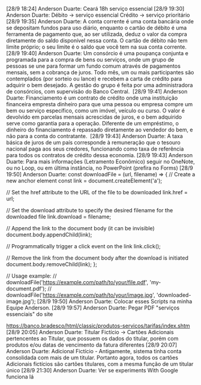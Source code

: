 [28/9 18:24] Anderson Duarte: Ceará 18h serviço essencial
[28/9 19:30] Anderson Duarte: Débito -> serviço essencial 
Crédito -> serviço prioritário
[28/9 19:35] Anderson Duarte: A conta corrente é uma conta bancária onde se depositam fundos para uso diário, enquanto o cartão de débito é uma ferramenta de pagamento que, ao ser utilizada, deduz o valor da compra diretamente do saldo disponível nessa conta. O cartão de débito não tem limite próprio; o seu limite é o saldo que você tem na sua conta corrente. 
[28/9 19:40] Anderson Duarte: Um consórcio é uma poupança conjunta e programada para a compra de bens ou serviços, onde um grupo de pessoas se une para formar um fundo comum através de pagamentos mensais, sem a cobrança de juros. Todo mês, um ou mais participantes são contemplados (por sorteio ou lance) e recebem a carta de crédito para adquirir o bem desejado. A gestão do grupo é feita por uma administradora de consórcios, com supervisão do Banco Central. 
[28/9 19:41] Anderson Duarte: Financiamento é um contrato de crédito onde uma instituição financeira empresta dinheiro para que uma pessoa ou empresa compre um bem ou serviço específico, como um imóvel, veículo ou curso. O valor é devolvido em parcelas mensais acrescidas de juros, e o bem adquirido serve como garantia para a operação. Diferente de um empréstimo, o dinheiro do financiamento é repassado diretamente ao vendedor do bem, e não para a conta do contratante. 
[28/9 19:43] Anderson Duarte: A taxa básica de juros de um país corresponde à remuneração que o tesouro nacional paga aos seus credores, funcionando como taxa de referência para todos os contratos de crédito dessa economia.
[28/9 19:43] Anderson Duarte: Para mais informações (Letramento Econômico) seguir no OneNote, ou no Loop, ou em última instância, no PowerPoint (prefira no Forms)
[28/9 19:50] Anderson Duarte: const downloadFile = (url, filename) => {
// Create a new anchor element
const link = document.createElement('a');

// Set the href attribute to the URL of the file to be downloaded
link.href = url;

// Set the download attribute to specify the desired filename for the downloaded file
link.download = filename;

// Append the link to the document body (it can be invisible)
document.body.appendChild(link);

// Programmatically trigger a click event on the link
link.click();

// Remove the link from the document body after the download is initiated
document.body.removeChild(link);
};

// Usage example:
// downloadFile('https://example.com/path/to/your/file.pdf', 'my-document.pdf');
// downloadFile('https://example.com/path/to/your/image.jpg', 'downloaded-image.jpg');
[28/9 19:50] Anderson Duarte: Colocar esses Scripts na minha Equipe Anderson.
[28/9 19:57] Anderson Duarte: Pegar PDF "serviços essenciais" do site

https://banco.bradesco/html/classic/produtos-servicos/tarifas/index.shtm
[28/9 20:05] Anderson Duarte: Titular Fictício -> Cartões Adicionais pertencentes ao Titular, que possuem os dados do titular, porém com produtos e/ou datas de vencimento da fatura diferentes
[28/9 20:07] Anderson Duarte: Adicional Fictício - Antigamente, sistema tinha conta consolidada com mais de um titular.
Portanto agora, todos os cartões Adicionais fictícios são cartões titulares, com a mesma função de um titular único
[28/9 21:30] Anderson Duarte: Ver se experiments With Google funciona lá